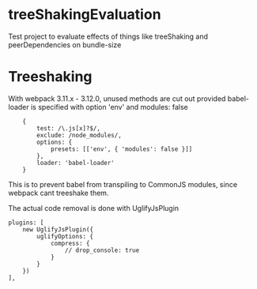 # treeShakingEvaluation
Test project to evaluate effects of things like treeShaking and peerDependencies on bundle-size

Treeshaking
===========
With webpack 3.11.x - 3.12.0, unused methods are cut out provided babel-loader is specified with option 'env' and modules: false 


        {
            test: /\.js[x]?$/,
            exclude: /node_modules/,
            options: {
                presets: [['env', { 'modules': false }]]
            },
            loader: 'babel-loader'
        }

This is to prevent babel from transpiling to CommonJS modules, since webpack cant treeshake them.

The actual code removal is done with UglifyJsPlugin

    plugins: [
        new UglifyJsPlugin({
            uglifyOptions: {
                compress: {
                    // drop_console: true
                }
            }
        })
    ],

